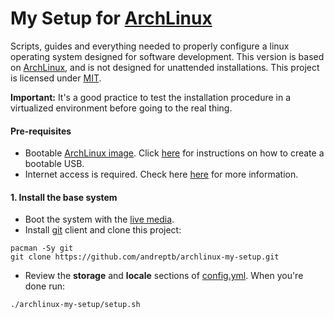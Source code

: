 My Setup for [ArchLinux](https://www.archlinux.org/)
==========

Scripts, guides and everything needed to properly configure a linux operating system designed for software development. This version is based on [ArchLinux](https://www.archlinux.org/), and is not designed for unattended installations. This project is licensed under [MIT](LICENSE).

**Important:** It's a good practice to test the installation procedure in a virtualized environment before going to the real thing.

#### Pre-requisites
- Bootable [ArchLinux image](https://www.archlinux.org/download/). Click [here](https://wiki.archlinux.org/index.php/USB_flash_installation_media) for instructions on how to create a bootable USB.
- Internet access is required. Check here [here](https://wiki.archlinux.org/index.php/beginners%27_guide#Establish_an_internet_connection) for more information.

#### 1. Install the base system

- Boot the system with the [live media](https://www.archlinux.org/download/).
- Install [git](https://wiki.archlinux.org/index.php/Git) client and clone this project:
``` shell
pacman -Sy git
git clone https://github.com/andreptb/archlinux-my-setup.git
```
- Review the **storage** and **locale** sections of [config.yml](config.yml). When you're done run:
``` shell
./archlinux-my-setup/setup.sh
```
